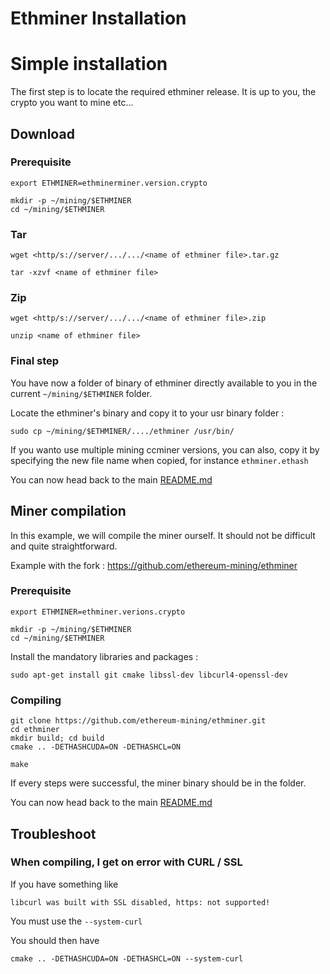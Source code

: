 # Ethminer Installation

# Simple installation

The first step is to locate the required ethminer release. It is up to you, the crypto you want to mine etc...

## Download

### Prerequisite

```
export ETHMINER=ethminerminer.version.crypto

mkdir -p ~/mining/$ETHMINER
cd ~/mining/$ETHMINER
```

### Tar

```
wget <http/s://server/.../.../<name of ethminer file>.tar.gz

tar -xzvf <name of ethminer file>
```

### Zip

```
wget <http/s://server/.../.../<name of ethminer file>.zip

unzip <name of ethminer file>
```

### Final step

You have now a folder of binary of ethminer directly available to you in the current `~/mining/$ETHMINER` folder.

Locate the ethminer's binary and copy it to your usr binary folder :
```
sudo cp ~/mining/$ETHMINER/..../ethminer /usr/bin/
```

If you wanto use multiple mining ccminer versions, you can also, copy it by specifying the new file name when copied, for instance `ethminer.ethash`

You can now head back to the main [README.md](README.md)


## Miner compilation

In this example, we will compile the miner ourself. It should not be difficult and quite straightforward.

Example with the fork : https://github.com/ethereum-mining/ethminer

### Prerequisite

```
export ETHMINER=ethminer.verions.crypto

mkdir -p ~/mining/$ETHMINER
cd ~/mining/$ETHMINER
```

Install the mandatory libraries and packages :

```
sudo apt-get install git cmake libssl-dev libcurl4-openssl-dev
```

### Compiling

```
git clone https://github.com/ethereum-mining/ethminer.git
cd ethminer
mkdir build; cd build
cmake .. -DETHASHCUDA=ON -DETHASHCL=ON

make
```

If every steps were successful, the miner binary should be in the folder.

You can now head back to the main [README.md](README.md)

## Troubleshoot

### When compiling, I get on error with CURL / SSL

If you have something like
```
libcurl was built with SSL disabled, https: not supported!
```

You must use the `--system-curl`

You should then have

```
cmake .. -DETHASHCUDA=ON -DETHASHCL=ON --system-curl
```
